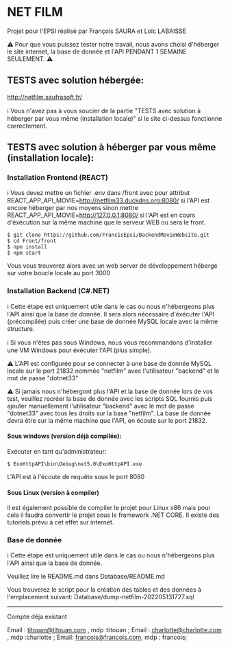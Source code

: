 # NET FILM
Projet pour l'EPSI réalisé par François SAURA et Loïc LABAISSE

⚠️ Pour que vous puissez tester notre travail, nous avons choisi d'héberger le site internet, la base de donnée et l'API PENDANT 1 SEMAINE SEULEMENT. ⚠️

## TESTS avec solution hébergée:
http://netfilm.saufrasoft.fr/

ℹ️ Vous n'avez pas à vous soucier de la partie "TESTS avec solution à héberger par vous même (installation locale)" si le site ci-dessus fonctionne correctement.

## TESTS avec solution à héberger par vous même (installation locale):

### Installation Frontend (REACT)

ℹ️ Vous devez mettre un fichier .env dans /front avec pour attribut REACT_APP_API_MOVIE=http://netfilm33.duckdns.org:8080/ si l'API est encore héberger par nos moyens sinon mettre REACT_APP_API_MOVIE=http://127.0.0.1:8080/ si l'API est en cours d'éxécution sur la même machine que le serveur WEB ou sera le front.
```
$ git clone https://github.com/FrancisEpsi/BackendMovieWebsite.git
$ cd Front/front
$ npm install
$ npm start
```

Vous vous trouverez alors avec un web server de développement hébergé sur votre boucle locale au port 3000


### Installation Backend (C#.NET)

ℹ️ Cette étape est uniquement utile dans le cas ou nous n'hébergeons plus l'API ainsi que la base de donnée.
Il sera alors nécessaire d'éxécuter l'API (précompilée) puis créer une base de donnée MySQL locale avec la même structure.

ℹ️ Si vous n'êtes pas sous Windows, nous vous recommandons d'installer une VM Windows pour éxécuter l'API (plus simple).

⚠️ L'API est configurée pour se connecter à une base de donnée MySQL locale sur le port 21832 nommée "netfilm" avec l'utilisateur "backend" et le mot de passe "dotnet33"

⚠️ Si jamais nous n'hébergont plus l'API et la base de donnée lors de vos test, veuillez recréer la base de donnée avec les scripts SQL fournis puis ajouter manuellement l'utilisateur "backend" avec le mot de passe "dotnet33" avec tous les droits sur la base "netfilm".
La base de donnée devra être sur la même machine que l'API, en écoute sur le port 21832.

#### Sous windows (version déjà compilée):

Exécuter en tant qu'administrateur:
```
$ ExoHttpAPI\bin\Debug\net5.0\ExoHttpAPI.exe
```
L'API est à l'écoute de requête sous le port 8080

#### Sous Linux (version à compiler)

Il est également possible de compiler le projet pour Linux x86 mais pour cela il faudra convertir le projet sous le framework .NET CORE. Il existe des tutoriels prévu à cet effet sur internet.


### Base de donnée
ℹ️ Cette étape est uniquement utile dans le cas ou nous n'hébergeons plus l'API ainsi que la base de donnée.

Veuillez lire le README.md dans Database/README.md

Vous trouverez le script pour la création des tables et des données à l'emplacement suivant: Database/dump-netfilm-202205131727.sql

***
Compte déja existant 

Email : titouan@titouan.com , mdp :titouan ;
Email : charlotte@charlotte.com , mdp :charlotte ;
Email: francois@francois.com, mdp : francois;
